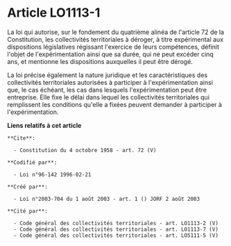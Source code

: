 # Article LO1113-1

La loi qui autorise, sur le fondement du quatrième alinéa de l'article 72 de la Constitution, les collectivités territoriales
à déroger, à titre expérimental aux dispositions législatives régissant l'exercice de leurs compétences, définit l'objet de
l'expérimentation ainsi que sa durée, qui ne peut excéder cinq ans, et mentionne les dispositions auxquelles il peut être
dérogé. 

La loi précise également la nature juridique et les caractéristiques des collectivités territoriales autorisées à participer
à l'expérimentation ainsi que, le cas échéant, les cas dans lesquels l'expérimentation peut être entreprise. Elle fixe le
délai dans lequel les collectivités territoriales qui remplissent les conditions qu'elle a fixées peuvent demander à
participer à l'expérimentation.

**Liens relatifs à cet article**

	**Cite**:

	  - Constitution du 4 octobre 1958 - art. 72 (V)

	**Codifié par**:

	  - Loi n°96-142 1996-02-21

	**Créé par**:

	  - Loi n°2003-704 du 1 août 2003 - art. 1 () JORF 2 août 2003

	**Cité par**:

	  - Code général des collectivités territoriales - art. LO1113-2 (V)
	  - Code général des collectivités territoriales - art. LO1113-7 (V)
	  - Code général des collectivités territoriales - art. LO5111-5 (V)
